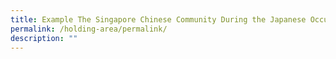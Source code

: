 ```yaml
---
title: Example The Singapore Chinese Community During the Japanese OccupationTitle
permalink: /holding-area/permalink/
description: ""
---
```

